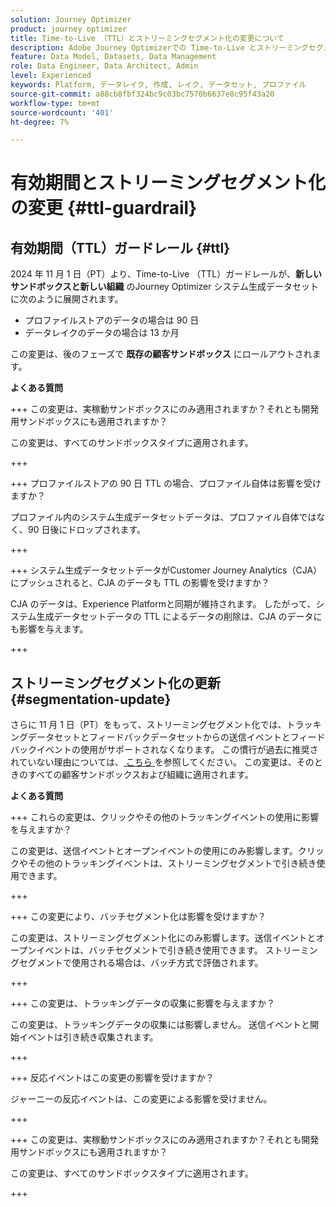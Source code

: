 ```yaml
---
solution: Journey Optimizer
product: journey optimizer
title: Time-to-Live （TTL）とストリーミングセグメント化の変更について
description: Adobe Journey Optimizerでの Time-to-Live とストリーミングセグメント化の変更
feature: Data Model, Datasets, Data Management
role: Data Engineer, Data Architect, Admin
level: Experienced
keywords: Platform, データレイク, 作成, レイク, データセット, プロファイル
source-git-commit: a88cb8fbf324bc9c03bc7570b6637e8c95f43a20
workflow-type: tm+mt
source-wordcount: '401'
ht-degree: 7%

---
```



# 有効期間とストリーミングセグメント化の変更 {#ttl-guardrail}

## 有効期間（TTL）ガードレール {#ttl}

2024 年 11 月 1 日（PT）より、Time-to-Live （TTL）ガードレールが、**新しいサンドボックスと新しい組織** のJourney Optimizer システム生成データセットに次のように展開されます。

* プロファイルストアのデータの場合は 90 日
* データレイクのデータの場合は 13 か月

この変更は、後のフェーズで **既存の顧客サンドボックス** にロールアウトされます。

**よくある質問**

+++ この変更は、実稼動サンドボックスにのみ適用されますか？それとも開発用サンドボックスにも適用されますか？

この変更は、すべてのサンドボックスタイプに適用されます。

+++


+++ プロファイルストアの 90 日 TTL の場合、プロファイル自体は影響を受けますか？

プロファイル内のシステム生成データセットデータは、プロファイル自体ではなく、90 日後にドロップされます。

+++

+++ システム生成データセットデータがCustomer Journey Analytics（CJA）にプッシュされると、CJA のデータも TTL の影響を受けますか？

CJA のデータは、Experience Platformと同期が維持されます。 したがって、システム生成データセットデータの TTL によるデータの削除は、CJA のデータにも影響を与えます。

+++

## ストリーミングセグメント化の更新 {#segmentation-update}

さらに 11 月 1 日（PT）をもって、ストリーミングセグメント化では、トラッキングデータセットとフィードバックデータセットからの送信イベントとフィードバックイベントの使用がサポートされなくなります。  この慣行が過去に推奨されていない理由については、[ こちら ](../audience/about-audiences.md#streaming-segmentation-events-guardrails) を参照してください。 この変更は、そのときのすべての顧客サンドボックスおよび組織に適用されます。

**よくある質問**

+++ これらの変更は、クリックやその他のトラッキングイベントの使用に影響を与えますか？

この変更は、送信イベントとオープンイベントの使用にのみ影響します。クリックやその他のトラッキングイベントは、ストリーミングセグメントで引き続き使用できます。

+++

+++ この変更により、バッチセグメント化は影響を受けますか？

この変更は、ストリーミングセグメント化にのみ影響します。送信イベントとオープンイベントは、バッチセグメントで引き続き使用できます。 ストリーミングセグメントで使用される場合は、バッチ方式で評価されます。

+++

+++ この変更は、トラッキングデータの収集に影響を与えますか？

この変更は、トラッキングデータの収集には影響しません。 送信イベントと開始イベントは引き続き収集されます。

+++


+++ 反応イベントはこの変更の影響を受けますか？

ジャーニーの反応イベントは、この変更による影響を受けません。

+++


+++ この変更は、実稼動サンドボックスにのみ適用されますか？それとも開発用サンドボックスにも適用されますか？

この変更は、すべてのサンドボックスタイプに適用されます。

+++